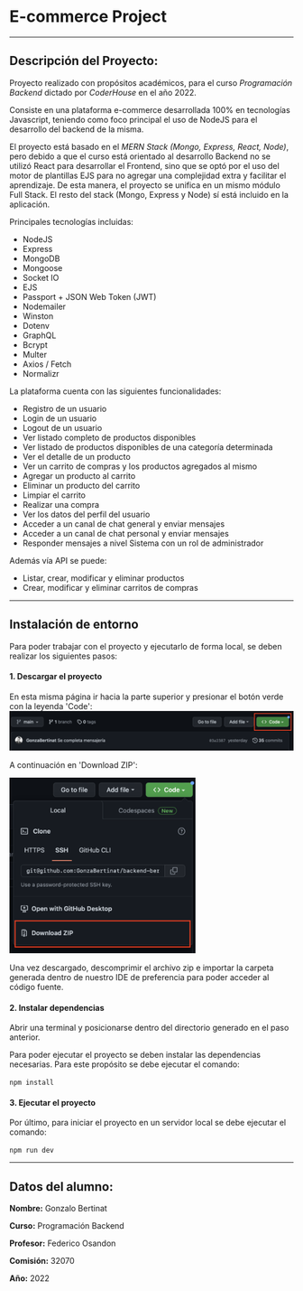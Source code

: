 # E-commerce Project
****

## Descripción del Proyecto:
Proyecto realizado con propósitos académicos, para el curso *Programación Backend* dictado por *CoderHouse* en el año 2022.

Consiste en una plataforma e-commerce desarrollada 100% en tecnologías Javascript, teniendo como foco principal el uso de NodeJS para el desarrollo del backend de la misma.

El proyecto está basado en el *MERN Stack (Mongo, Express, React, Node)*, pero debido a que el curso está orientado al desarrollo Backend no se utilizó React para desarrollar el Frontend, sino que se optó por el uso del motor de plantillas EJS para no agregar una complejidad extra y facilitar el aprendizaje. 
De esta manera, el proyecto se unifica en un mismo módulo Full Stack. El resto del stack (Mongo, Express y Node) sí está incluido en la aplicación.

Principales tecnologías incluidas:
* NodeJS
* Express
* MongoDB
* Mongoose
* Socket IO
* EJS
* Passport + JSON Web Token (JWT)
* Nodemailer
* Winston
* Dotenv
* GraphQL
* Bcrypt
* Multer
* Axios / Fetch
* Normalizr

La plataforma cuenta con las siguientes funcionalidades:
* Registro de un usuario
* Login de un usuario
* Logout de un usuario
* Ver listado completo de productos disponibles
* Ver listado de productos disponibles de una categoría determinada
* Ver el detalle de un producto
* Ver un carrito de compras y los productos agregados al mismo
* Agregar un producto al carrito
* Eliminar un producto del carrito
* Limpiar el carrito
* Realizar una compra
* Ver los datos del perfil del usuario
* Acceder a un canal de chat general y enviar mensajes
* Acceder a un canal de chat personal y enviar mensajes
* Responder mensajes a nivel Sistema con un rol de administrador

Además vía API se puede:
* Listar, crear, modificar y eliminar productos
* Crear, modificar y eliminar carritos de compras

---
## Instalación de entorno

Para poder trabajar con el proyecto y ejecutarlo de forma local, se deben realizar los siguientes pasos:

#### 1. Descargar el proyecto

En esta misma página ir hacia la parte superior y presionar el botón verde con la leyenda 'Code':
![Descarga - Paso 1](/assets/readme/step1.png)

A continuación en 'Download ZIP':

<div><img src="/assets/readme/step2.png" style="width: 330px;"></img></div>

Una vez descargado, descomprimir el archivo zip e importar la carpeta generada dentro de nuestro IDE de preferencia para poder acceder al código fuente.

#### 2. Instalar dependencias

Abrir una terminal y posicionarse dentro del directorio generado en el paso anterior.

Para poder ejecutar el proyecto se deben instalar las dependencias necesarias. Para este propósito se debe ejecutar el comando:

`npm install`

#### 3. Ejecutar el proyecto

Por último, para iniciar el proyecto en un servidor local se debe ejecutar el comando:

`npm run dev`

---
## Datos del alumno:

**Nombre:** Gonzalo Bertinat

**Curso:** Programación Backend

**Profesor:** Federico Osandon

**Comisión:** 32070 

**Año:** 2022


